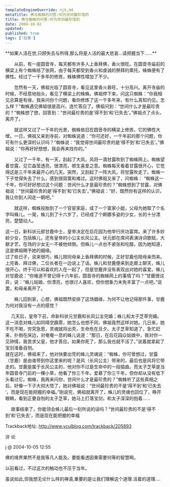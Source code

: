 ```yaml
---
templateEngineOverride: njk,md
metaTitle: 佛与蜘蛛的问答:何为世间最珍惜的
title: 佛与蜘蛛的问答:何为世间最珍惜的
date: 2004-10-02
updated:
published: true
tags: ['日常']
---
```


<div class="col-start-3 col-end-9">
**如果人活在世,只顾失去与所得,那么将是人活的最大悲哀&#8230;请把握当下&#8230;&#8230;**

　　从前，有一座圆音寺，每天都有许多人上香拜佛，香火很旺。在圆音寺庙前的横梁上有个蜘蛛结了张网，由于每天都受到香火和虔诚的祭拜的熏托，蛛蛛便有了佛性。经过了一千多年的修炼，蛛蛛佛性增加了不少。

　　忽然有一天，佛祖光临了圆音寺，看见这里香火甚旺，十分高兴。离开寺庙的时候，不经意地抬头，看见了横梁上的蛛蛛。佛祖停下来，问这只蜘蛛：“你我相见总算是有缘，我来问你个问题，看你修炼了这一千多年来，有什么真知灼见。怎么样？”蜘蛛遇见佛祖很是高兴，连忙答应了。佛祖问到：“世间什么才是最珍贵的？”蜘蛛想了想，回答到：“世间最珍贵的是‘得不到’和‘已失去’。”佛祖点了点头，离开了。

　　就这样又过了一千年的光景，蜘蛛依旧在圆音寺的横梁上修炼，它的佛性大增。一日，佛祖又来到寺前，对蜘蛛说道：“你可还好，一千年前的那个问题，你可有什么更深的认识吗？”蜘蛛说：“我觉得世间最珍贵的是‘得不到’和‘已失去’。”佛祖说：“你再好好想想，我会再来找你的。”

　　又过了一千年，有一天，刮起了大风，风将一滴甘露吹到了蜘蛛网上。蜘蛛望着甘露，见它晶莹透亮，很漂亮，顿生喜爱之意。蜘蛛每天看着甘露很开心，它觉得这是三千年来最开心的几天。突然，又刮起了一阵大风，将甘露吹走了。蜘蛛一下子觉得失去了什么，感到很寂寞和难过。这时佛祖又来了，问蜘蛛： “蜘蛛这一千年，你可好好想过这个问题：世间什么才是最珍贵的？”蜘蛛想到了甘露，对佛祖说：“世间最珍贵的是‘得不到’和‘已失去’。”佛祖说：“好，既然你有这样的认识，我让你到人间走一朝吧。”

　　就这样，蜘蛛投胎到了一个官宦家庭，成了一个富家小姐，父母为她取了个名字叫蛛儿。一晃，蛛儿到了十六岁了，已经成了个婀娜多姿的少女，长的十分漂亮，楚楚动人。

这一日，新科状元郎甘鹿中士，皇帝决定在后花园为他举行庆功宴席。来了许多妙龄少女，包括蛛儿，还有皇帝的小公主长风公主。状元郎在席间表演诗词歌赋，大献才艺，在场的少女无一不被他倾倒。但蛛儿一点也不紧张和吃醋，因为她知道，这是佛祖赐予她的姻缘。  
过了些日子，说来很巧，蛛儿陪同母亲上香拜佛的时候，正好甘鹿也陪母亲而来。上完香、拜过佛，二位长者在一边说上了话。蛛儿和甘鹿便来到走廊上聊天，蛛儿很开心，终于可以和喜欢的人在一起了，但是甘鹿并没有表现出对她的喜爱。蛛儿对甘鹿说：“你难道不曾记得十六年前，圆音寺的蜘蛛网上的事情了吗？”甘鹿很诧异，说：“蛛儿姑娘，你漂亮，也很讨人喜欢，但你想象力未免丰富了一点吧。”说罢，和母亲离开了。

　　蛛儿回到家，心想，佛祖既然安排了这场姻缘，为何不让他记得那件事，甘鹿为何对我没有一点的感觉？

　 几天后，皇帝下召，命新科状元甘鹿和长风公主完婚；蛛儿和太子芝草完婚。这一消息对蛛儿如同晴空霹雳，她怎么也想不同，佛祖竟然这样对她。几日来，她不吃不喝，穷究急思，灵魂就将出壳，生命危在旦夕。太子芝草知道了，急忙赶来，扑倒在床边，对奄奄一息的蛛儿说道：“那日，在后花园众姑娘中，我对你一见钟情，我苦求父皇，他才答应。如果你死了，那么我也就不活了。”说着就拿起了宝剑准备自刎。  
就在这时，佛祖来了，他对快要出壳的蛛儿灵魂说：“蜘蛛，你可曾想过，甘露（甘鹿）是由谁带到你这里来的呢？是风（长风公主）带来的，最后也是风将它带走的。甘鹿是属于长风公主的，他对你不过是生命中的一段插曲。而太子芝草是当年圆音寺门前的一棵小草，他看了你三千年，爱慕了你三千年，但你却从没有低下头看过它。蜘蛛，我再来问你，世间什么才是最珍贵的？”蜘蛛听了这些真相之后，好像一下子大彻大悟了，她对佛祖说：“世间最珍贵的不是‘得不到’和‘已失去 ’，而是现在能把握的幸福。”刚说完，佛祖就离开了，蛛儿的灵魂也回位了，睁开眼睛，看到正要自刎的太子芝草，她马上打落宝剑，和太子深深的抱着……

　 故事结束了，你能领会蛛儿最后一刻所说的话吗？“世间最珍贵的不是‘得不到’和‘已失去’，而是现在能把握的幸福

Trackback地址: http://www.yculblog.com/trackback/205893

评 论

j @ 2004-10-05 12:55

佛的境界果然不是我等凡人能及。要能看透因果需要何等的智慧啊。

以前看过，不过这次的触动也不压于当年。

虽说如此,但我想无论什么样的禅语,重要的是让我们理解这个道理.活着的道理&#8230;.
</div>
